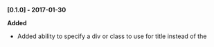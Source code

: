 **[0.1.0] - 2017-01-30**

**Added**
 - Added ability to specify a div or class to use for title instead of the <title> element @mmcnairy
 - Strip user specified text from title @mmcnairy
**Changed**
 - Updated non-body div to accept multiple divs separated by spaces @mmcnairy
**Fixed**
 - Fixed 'Remove inline styles' not working @mmcnairy
 - Fixed select taxonomy dropdown displaying menu ids and not menu names @mmcnairy

Change log style format: [http://keepachangelog.com/en/0.3.0/](http://keepachangelog.com/en/0.3.0/)
